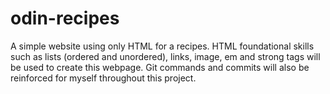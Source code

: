 # odin-recipes
A simple website using only HTML for a recipes. HTML foundational skills such as lists (ordered and unordered), links, image, em and strong tags will be used to create this webpage. Git commands and commits will also be reinforced for myself throughout this project.